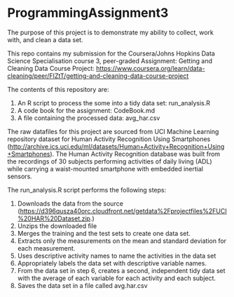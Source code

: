 # ProgrammingAssignment3
The purpose of this project is to demonstrate my ability to collect, work with, and clean a data set.

This repo contains my submission for the Coursera/Johns Hopkins Data Science Specialisation course 3, peer-graded Assignment: Getting and Cleaning Data Course Project: https://www.coursera.org/learn/data-cleaning/peer/FIZtT/getting-and-cleaning-data-course-project

The contents of this repository are:
1. An R script to process the some into a tidy data set: run_analysis.R
2. A code book for the assignment: CodeBook.md
3. A file containing the processed data: avg_har.csv

The raw datafiles for this project are sourced from UCI Machine Learning repository dataset for Human Activity Recognition Using Smartphones (http://archive.ics.uci.edu/ml/datasets/Human+Activity+Recognition+Using+Smartphones). The Human Activity Recognition database was built from the recordings of 30 subjects performing activities of daily living (ADL) while carrying a waist-mounted smartphone with embedded inertial sensors.

The run_analysis.R script performs the following steps:
1. Downloads the data from the source (https://d396qusza40orc.cloudfront.net/getdata%2Fprojectfiles%2FUCI%20HAR%20Dataset.zip.)
2. Unzips the downloaded file
3. Merges the training and the test sets to create one data set.
4. Extracts only the measurements on the mean and standard deviation for each measurement. 
5. Uses descriptive activity names to name the activities in the data set
6. Appropriately labels the data set with descriptive variable names. 
7. From the data set in step 6, creates a second, independent tidy data set with the average of each variable for each activity and each subject.
8. Saves the data set in a file called avg.har.csv
